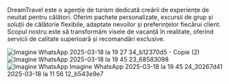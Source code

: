 DreamTravel este o agenție de turism dedicată creării de experiențe de neuitat pentru călători. Oferim pachete personalizate, excursii de grup și soluții de călătorie flexibile, adaptate nevoilor și preferințelor fiecărui client. Scopul nostru este să transformăm visele de vacanță în realitate, oferind servicii de calitate superioară și recomandări exclusive.

![Imagine WhatsApp 2025-03-18 la 19 27 34_b12370d5 - Copie (2)](https://github.com/user-attachments/assets/23cee2be-f86c-479e-91cc-48b65ceb39d7)
![Imagine WhatsApp 2025-03-18 la 19 45 23_68583098](https://github.com/user-attachments/assets/45c41750-7917-4d74-8bc2-45f671e73947)
![Imagine WhatsApp ![Imagine WhatsApp 2025-03-18 la 19 45 24_30267d41](https://github.com/user-attachments/assets/c0cc09c7-df5b-4882-908f-bfd4a75196d5)
2025-03-18 la 11 56 12_b543e9e7](https://github.com/user-attachments/assets/30ef4dc4-5e3a-4ece-bcfe-7a18e466d41f)
